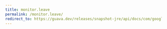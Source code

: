 ```yaml
---
title: monitor.leave
permalink: /monitor.leave/
redirect_to: https://guava.dev/releases/snapshot-jre/api/docs/com/google/common/util/concurrent/Monitor.html#leave--
---
```

